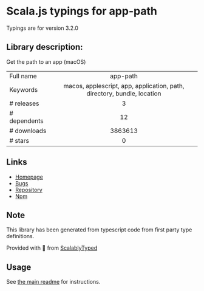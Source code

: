 
# Scala.js typings for app-path

Typings are for version 3.2.0

## Library description:
Get the path to an app (macOS)

|                    |                 |
| ------------------ | :-------------: |
| Full name          | app-path |
| Keywords           | macos, applescript, app, application, path, directory, bundle, location |
| # releases         | 3 |
| # dependents       | 12 |
| # downloads        | 3863613 |
| # stars            | 0 |

## Links
- [Homepage](https://github.com/sindresorhus/app-path#readme)
- [Bugs](https://github.com/sindresorhus/app-path/issues)
- [Repository](https://github.com/sindresorhus/app-path)
- [Npm](https://www.npmjs.com/package/app-path)
    


## Note
This library has been generated from typescript code from first party type definitions.

Provided with :purple_heart: from [ScalablyTyped](https://github.com/oyvindberg/ScalablyTyped)

## Usage
See [the main readme](../../readme.md) for instructions.


